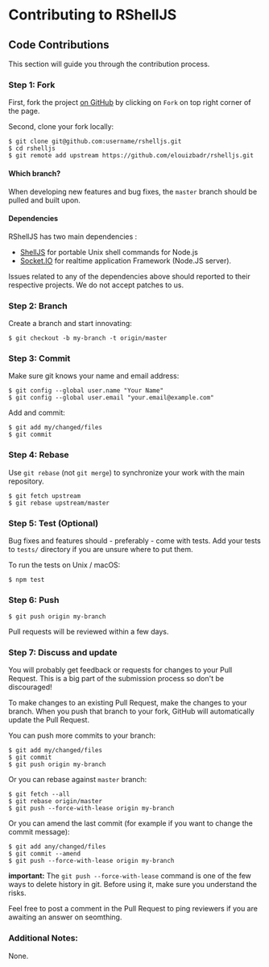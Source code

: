 # Contributing to RShellJS

## Code Contributions

This section will guide you through the contribution process.

### Step 1: Fork

First, fork the project [on GitHub](https://github.com/elouizbadr/rshelljs) by clicking on `Fork` on top right corner of the page.

Second, clone your fork locally:

```text
$ git clone git@github.com:username/rshelljs.git
$ cd rshelljs
$ git remote add upstream https://github.com/elouizbadr/rshelljs.git
```

#### Which branch?

When developing new features and bug fixes, the `master` branch should be pulled and built upon.

#### Dependencies

RShellJS has two main dependencies :

+ [ShellJS](https://github.com/shelljs/shelljs.git) for portable Unix shell commands for Node.js
+ [Socket.IO](https://github.com/socketio/socket.io.git) for realtime application Framework (Node.JS server).

Issues related to any of the dependencies above should reported to their respective projects. We do not accept patches to us.

### Step 2: Branch

Create a branch and start innovating:

```text
$ git checkout -b my-branch -t origin/master
```

### Step 3: Commit

Make sure git knows your name and email address:
```text
$ git config --global user.name "Your Name"
$ git config --global user.email "your.email@example.com"
```

Add and commit:

```text
$ git add my/changed/files
$ git commit
```

### Step 4: Rebase

Use `git rebase` (not `git merge`) to synchronize your work with the main repository.

```text
$ git fetch upstream
$ git rebase upstream/master
```

### Step 5: Test (Optional)

Bug fixes and features should - preferably - come with tests. Add your tests to `tests/` directory if you are unsure where to put them.

To run the tests on Unix / macOS:

```test
$ npm test
```

### Step 6: Push

```text
$ git push origin my-branch
```

Pull requests will be reviewed within a few days.

### Step 7: Discuss and update

You will probably get feedback or requests for changes to your Pull Request.
This is a big part of the submission process so don't be discouraged!

To make changes to an existing Pull Request, make the changes to your branch.
When you push that branch to your fork, GitHub will automatically update the Pull Request.

You can push more commits to your branch:

```test
$ git add my/changed/files
$ git commit
$ git push origin my-branch
```

Or you can rebase against `master` branch:

```test
$ git fetch --all
$ git rebase origin/master
$ git push --force-with-lease origin my-branch
```

Or you can amend the last commit (for example if you want to change the commit message):

```text
$ git add any/changed/files
$ git commit --amend
$ git push --force-with-lease origin my-branch
```

**important:** The `git push --force-with-lease` command is one of the few ways to delete history in git. Before using it, make sure you understand the risks.

Feel free to post a comment in the Pull Request to ping reviewers if you are awaiting an answer on seomthing.


### Additional Notes:

None.

